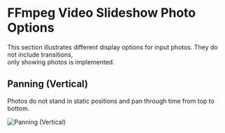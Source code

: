 # FFmpeg Video Slideshow Photo Options

This section illustrates different display options for input photos. They do not include transitions, \
only showing photos is implemented.

## Panning (Vertical)

Photos do not stand in static positions and pan through time from top to bottom.

![Panning (Vertical)](../docs/display_options_panning_vertical.gif)
